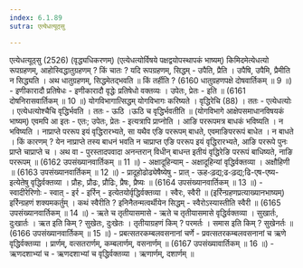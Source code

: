 ```yaml
---
index: 6.1.89
sutra: एत्येधत्यूठ्सु

---
```

 एत्येधत्यूठ्सु (2526) (वृद्ध्यधिकरणम्) (एत्येधत्योर्विषये पक्षद्वयोपस्थापकं भाष्यम्) किमिदमेत्येधत्यो रूपग्रहणम्, आहोस्विद्धातुग्रहणम् ? किं चातः ? यदि रूपग्रहणम्, सिद्धम्  -  उपैति, प्रैति । उपैषि, उपैमि, प्रैमीति न सिद्ध्यति । अथ धातुग्रहणम्, सिद्धमेतद्भवति ॥ किं तर्हीति ? (6160 धातुग्रहणपक्षे दोषवार्तिकम् ॥ 9 ॥) - इणीकारादौ प्रतिषेधः - इणीकारादौ वृद्धेः प्रतिषेधो वक्तव्यः । उपेतः, प्रेतः  -  इति ॥ (6161 दोषनिरासवार्तिकम् ॥ 10 ॥)         योगविभागात्सिद्धम् योगविभागः करिष्यते । वृद्धिरेचि (88) । ततः  -  एत्येधत्योः । एत्येधत्योश्चैचि वृद्धिर्भवति । ततः  - ऊठि ।ऊठि च वृद्धिर्भवतीति ॥ (योगविभागे आक्षेपसमाधानविषयकं भाष्यम्) एवमपि आ इतः  -  एतः; उपेतः, प्रेतः  -  इत्यत्रापि प्राप्नोति । आङि पररूपमत्र बाधकं भविष्यति । न भविष्यति । नाप्राप्ते पररूप इयं वृद्धिरारभ्यते, सा यथैव एङि पररूपम् बाधते, एवमाङिपररूपं बाधेत । न बाधते । किं कारणम् ? येन नाप्राप्ते तस्य बाधनं भवति न चाप्राप्त एङि पररूप इयं वृद्धिरारभ्यते, आङि पररूपे पुनः प्राप्ते चाप्राप्ते च । अथ वा  -  पुरस्तादपवादा अनन्तरान् विधीन् बाधन्त इतीयं वृद्धिरेङि पररूपं बाधिष्यते, नाङि पररूपम् ॥ (6162 उपसंख्यानवार्तिकम् ॥ 11 ॥) - अक्षादूहिन्याम् - अक्षादूहिन्यां वृद्धिर्वक्तव्या । अक्षौहिणी ॥ (6163 उपसंख्यानवार्तिकम् ॥ 12 ॥) - प्रादूहोढोढ्येषैष्येषु - प्रात्  - ऊह-ःढ़द्य;ढ-ःढ़द्य;ढि-एष-एष्य-इत्येतेषु वृद्धिर्वक्तव्या । प्रौहः, प्रौढः, प्रौढिः, प्रैषः, प्रैष्यः ॥ (6164 उपसंख्यानवार्तिकम् ॥ 13 ॥) - स्वादीरेरिणोः - स्वात्  -  इर्र  -  इर्रिन्  -  इत्येतयोर्वृद्धिर्वक्तव्या । स्वैरः, स्वैरी ॥ (इर्रिन्ग्रहणप्रत्याख्यानभाष्यम्) इर्रिन्ग्रहणं शक्यमकर्तुम् । कथं स्वैरीति ? इनिनैतन्मत्वर्थीयेन सिद्धम्  -  स्वैरोऽस्यास्तीति स्वैरी ॥ (6165 उपसंख्यानवार्तिकम् ॥ 14 ॥) - ऋते च तृतीयासमासे - ऋते च तृतीयासमासे वृद्धिर्वक्तव्या । सुखार्तः, दुःखार्तः । ऋत इति किम् ? सुखेतः, दुःखेतः । तृतीयाग्रहणं किम् ? परमर्तः । समास इति किम् ? सुखेनर्तः ॥ (6166 उपसंख्यानवार्तिकम् ॥ 15 ॥) - प्रबत्सतरकम्बलवसनानां चर्णे - प्रवत्सतरकम्बलवसनानां च ऋणे वृद्धिर्वक्तव्या । प्रार्णम्, वत्सतरार्णम्, कम्बलार्णम्, वसनार्णम् ॥ (6167 उपसंख्यावार्तिकम् ॥ 16 ॥) - ऋणदशाभ्यां च - ऋणदशाभ्यां च वृद्धिर्वक्तव्या । ऋणार्णम्, दशार्णम् ॥ 